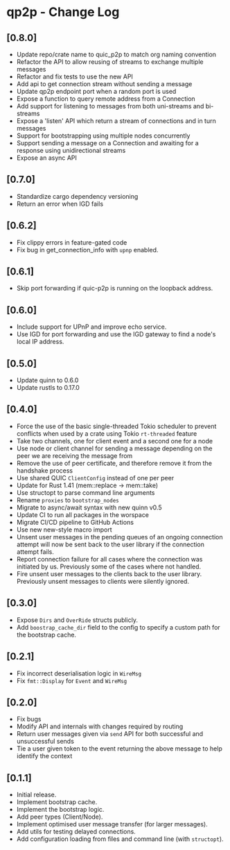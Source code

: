 # qp2p - Change Log

## [0.8.0]
- Update repo/crate name to quic_p2p to match org naming convention
- Refactor the API to allow reusing of streams to exchange multiple messages
- Refactor and fix tests to use the new API
- Add api to get connection stream without sending a message
- Update qp2p endpoint port when a random port is used
- Expose a function to query remote address from a Connection
- Add support for listening to messages from both uni-streams and bi-streams
- Expose a 'listen' API which return a stream of connections and in turn messages
- Support for bootstrapping using multiple nodes concurrently
- Support sending a message on a Connection and awaiting for a response using unidirectional streams
- Expose an async API

## [0.7.0]
- Standardize cargo dependency versioning
- Return an error when IGD fails

## [0.6.2]
- Fix clippy errors in feature-gated code
- Fix bug in get_connection_info with `upnp` enabled.

## [0.6.1]
- Skip port forwarding if quic-p2p is running on the loopback address.

## [0.6.0]
- Include support for UPnP and improve echo service.
- Use IGD for port forwarding and use the IGD gateway to find a node's local IP address.

## [0.5.0]
- Update quinn to 0.6.0
- Update rustls to 0.17.0

## [0.4.0]
- Force the use of the basic single-threaded Tokio scheduler to prevent conflicts when used by a crate using Tokio `rt-threaded` feature
- Take two channels, one for client event and a second one for a node
- Use node or client channel for sending a message depending on the peer we are receiving the message from
- Remove the use of peer certificate, and therefore remove it from the handshake process
- Use shared QUIC `ClientConfig` instead of one per peer
- Update for Rust 1.41 (mem::replace -> mem::take)
- Use structopt to parse command line arguments
- Rename `proxies` to `bootstrap_nodes`
- Migrate to async/await syntax with new quinn v0.5
- Update CI to run all packages in the worspace
- Migrate CI/CD pipeline to GitHub Actions
- Use new new-style macro import
- Unsent user messages in the pending queues of an ongoing connection attempt will now be sent back to the user library if the connection attempt fails.
- Report connection failure for all cases where the connection was initiated by us. Previously some of the cases where not handled.
- Fire unsent user messages to the clients back to the user library. Previously unsent messages to clients were silently ignored.

## [0.3.0]
- Expose `Dirs` and `OverRide` structs publicly.
- Add `boostrap_cache_dir` field to the config to specify a custom path for the bootstrap cache.

## [0.2.1]
- Fix incorrect deserialisation logic in `WireMsg`
- Fix `fmt::Display` for `Event` and `WireMsg`

## [0.2.0]
- Fix bugs
- Modify API and internals with changes required by routing
- Return user messages given via `send` API for both successful and unsuccessful sends
- Tie a user given token to the event returning the above message to help identify the context

## [0.1.1]
- Initial release.
- Implement bootstrap cache.
- Implement the bootstrap logic.
- Add peer types (Client/Node).
- Implement optimised user message transfer (for larger messages).
- Add utils for testing delayed connections.
- Add configuration loading from files and command line (with `structopt`).
